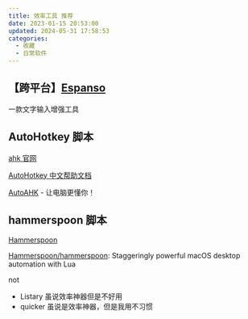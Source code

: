 ```yaml
---
title: 效率工具 推荐
date: 2023-01-15 20:53:00
updated: 2024-05-31 17:58:53
categories:
  - 收藏
  - 日常软件
---
```


## 【跨平台】[Espanso](https://espanso.org/)

一款文字输入增强工具

## AutoHotkey 脚本

[ahk 官网](https://www.autohotkey.com)

[AutoHotkey 中文帮助文档](https://wyagd001.github.io/zh-cn/docs/AutoHotkey.htm)

[AutoAHK](https://autoahk.com) - 让电脑更懂你！

<!-- more -->

## hammerspoon 脚本

[Hammerspoon](http://www.hammerspoon.org)

[Hammerspoon/hammerspoon](https://github.com/Hammerspoon/hammerspoon): Staggeringly powerful macOS desktop automation with Lua

not

* Listary 虽说效率神器但是不好用
* quicker 虽说是效率神器，但是我用不习惯
